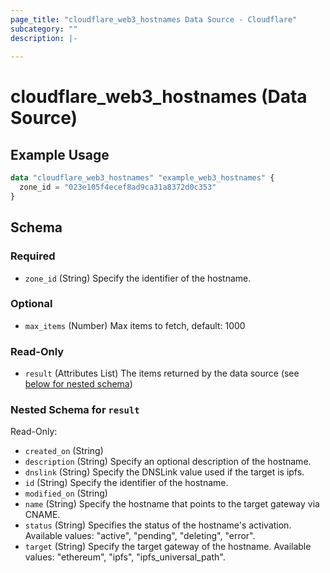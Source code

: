 ```yaml
---
page_title: "cloudflare_web3_hostnames Data Source - Cloudflare"
subcategory: ""
description: |-
  
---
```


# cloudflare_web3_hostnames (Data Source)



## Example Usage

```terraform
data "cloudflare_web3_hostnames" "example_web3_hostnames" {
  zone_id = "023e105f4ecef8ad9ca31a8372d0c353"
}
```

<!-- schema generated by tfplugindocs -->
## Schema

### Required

- `zone_id` (String) Specify the identifier of the hostname.

### Optional

- `max_items` (Number) Max items to fetch, default: 1000

### Read-Only

- `result` (Attributes List) The items returned by the data source (see [below for nested schema](#nestedatt--result))

<a id="nestedatt--result"></a>
### Nested Schema for `result`

Read-Only:

- `created_on` (String)
- `description` (String) Specify an optional description of the hostname.
- `dnslink` (String) Specify the DNSLink value used if the target is ipfs.
- `id` (String) Specify the identifier of the hostname.
- `modified_on` (String)
- `name` (String) Specify the hostname that points to the target gateway via CNAME.
- `status` (String) Specifies the status of the hostname's activation.
Available values: "active", "pending", "deleting", "error".
- `target` (String) Specify the target gateway of the hostname.
Available values: "ethereum", "ipfs", "ipfs_universal_path".


